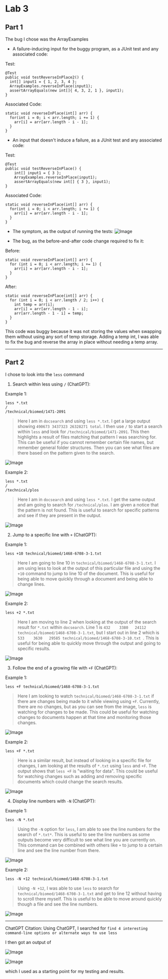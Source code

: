 # Lab 3

## Part 1
The bug I chose was the ArrayExamples
- A failure-inducing input for the buggy program, as a JUnit test and any associated code:

Test:
```
@Test 
public void testReverseInPlace2() {
  int[] input1 = { 1, 2, 3, 4 };
  ArrayExamples.reverseInPlace(input1);
  assertArrayEquals(new int[]{ 4, 3, 2, 1 }, input1);
}
```
Associated Code: 
```
static void reverseInPlace(int[] arr) {
  for(int i = 0; i < arr.length; i += 1) {
    arr[i] = arr[arr.length - i - 1];
  }
}
```

- An input that doesn't induce a failure, as a JUnit test and any associated code:

Test:
```
@Test 
public void testReverseInPlace() {
    int[] input1 = { 3 };
    ArrayExamples.reverseInPlace(input1);
    assertArrayEquals(new int[] { 3 }, input1);
}
```
Associated Code: 
```
static void reverseInPlace(int[] arr) {
  for(int i = 0; i < arr.length; i += 1) {
    arr[i] = arr[arr.length - i - 1];
  }
}
```

- The symptom, as the output of running the tests:
![Image](img/symptomImg.png)


- The bug, as the before-and-after code change required to fix it:

Before:
```
static void reverseInPlace(int[] arr) {
  for (int i = 0; i < arr.length; i += 1) {
    arr[i] = arr[arr.length - i - 1];
  }
}
```
After:
```
static void reverseInPlace(int[] arr) {  
  for (int i = 0; i < arr.length / 2; i++) {
    int temp = arr[i];
    arr[i] = arr[arr.length - 1 - i];
    arr[arr.length - 1 - i] = temp;
  }
}
```

This code was buggy because it was not storing the values when swapping them without using any sort of temp storage. Adding a temp int, I was able to fix the bug and reverse the array in place without needing a temp array.

---

## Part 2
I chose to look into the `less` command

1) Search within less using `/` (ChatGPT):

Example 1:
```
less *.txt
/
/technical/biomed/1471-2091
```
> Here I am in `docsearch` and using `less *.txt`. I get a large output showing `490673 3437323 26328271 total`. I then use `/` to start a search within `less` and look for `/technical/biomed/1471-2091`. This then highlights a result of files matching that pattern I was searching for. This can be useful if you cannot remember certain file names, but remember general folder structures. Then you can see what files are there based on the pattern given to the search.

![Image](img/less1.png)

Example 2:
```
less *.txt
/
/technical/plos
```
> Here I am in `docsearch` and using `less *.txt`. I get the same output and am going to search for `/technical/plos`. I am given a notice that the pattern is not found. This is useful to search for specific patterns and see if they are present in the output.

![Image](img/less2.png)


2) Jump to a specific line with `+` (ChatGPT):

Example 1:
```
less +10 technical/biomed/1468-6708-3-1.txt
```
> Here I am going to line 10 in `technical/biomed/1468-6708-3-1.txt`. I am using less to look at the output of this particular file and using the `+10` command to jump to line 10 of the document. This is useful for being able to move quickly through a document and being able to change lines.

![Image](img/less3.png)

Example 2:
```
less +2 *.txt
```
> Here I am moving to line 2 when looking at the output of the search result for `*.txt` within `docsearch`. Line 1 is `432    3380   24112 technical/biomed/1468-6708-3-1.txt`, but I start out in line 2 which is `533    3630   29585 technical/biomed/1468-6708-3-10.txt
`. This is useful for being able to quickly move through the output and going to specific results.

![Image](img/less4.png)


3) Follow the end of a growing file with `+F` (ChatGPT):

Example 1:
```
less +F technical/biomed/1468-6708-3-1.txt 
```
> Here I am looking to watch `technical/biomed/1468-6708-3-1.txt` if there are changes being made to it while viewing using `+F`. Currently, there are no changes, but as you can see from the image, `less` is watching for changes to be made. This could be useful for watching changes to documents happen at that time and monitoring those changes.

![Image](img/less5.png)

Example 2:
```
less +F *.txt  
```
> Here is a similar result, but instead of looking in a specific file for changes, I am looking at the results of `*.txt` using `less` and `+F`. The output shows that `less +F` is "waiting for data". This could be useful for watching changes such as adding and removing specific documents which could change the search results.

![Image](img/less6.png)


4) Display line numbers with `-N` (ChatGPT):

Example 1:
```
less -N *.txt 
```
> Using the `-N` option for `less`, I am able to see the line numbers for the search of `*.txt*`. This is useful to see the line numbers as some outputs become very difficult to see what line you are currently on. This command can be combined with others like `+` to jump to a certain line and see the line number from there.

![Image](img/less7.png)

Example 2:
```
less -N +12 technical/biomed/1468-6708-3-1.txt
```
> Using `-N +12`, I was able to use `less` to search for `technical/biomed/1468-6708-3-1.txt` and get to line 12 without having to scroll there myself. This is useful to be able to move around quickly though a file and see the line numbers.

![Image](img/less8.png)

---

ChatGPT Citation:
Using ChatGPT, I searched for `find 4 interesting command-line options or alternate ways to use less`

I then got an output of

![Image](img/citation1.png)

![Image](img/citation2.png)

which I used as a starting point for my testing and results.
